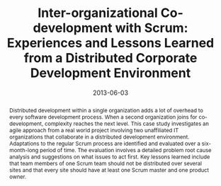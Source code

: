 ---
abstract: Distributed development within a single organization adds a lot of overhead
  to every software development process. When a second organization joins for co-development,
  complexity reaches the next level. This case study investigates an agile approach
  from a real world project involving two unaffiliated IT organizations that collaborate
  in a distributed development environment. Adaptations to the regular Scrum process
  are identified and evaluated over a six-month-long period of time. The evaluation
  involves a detailed problem root cause analysis and suggestions on what issues to
  act first. Key lessons learned include that team members of one Scrum team should
  not be distributed over several sites and that every site should have at least one
  Scrum master and one product owner.
authors:
- Raoul Vallon
- Stefan Strobl
- Mario Bernhart
- Thomas Grechenig
date: '2013-06-03'
featured: false
links:
- name: Publik
  url: https://publik.tuwien.ac.at/showentry.php?ID=226093&lang=2
publication: 'Talk: 14th International Conference, XP 2013, Vienna; 06-03-2013 - 06-07-2013;
  in: "Agile Processes in Software Engineering and Extreme Programming", H. Baumeister,
  B. Weber (ed.); Springer Lecture Notes in Business Information Processing, 149 (2013),
  ISBN: 978-3-642-38313-7; 150 - 164'
publication_types:
- '1'
publishDate: '2013-06-03'
title: 'Inter-organizational Co-development with Scrum: Experiences and Lessons Learned
  from a Distributed Corporate Development Environment'
url_pdf: ''
---